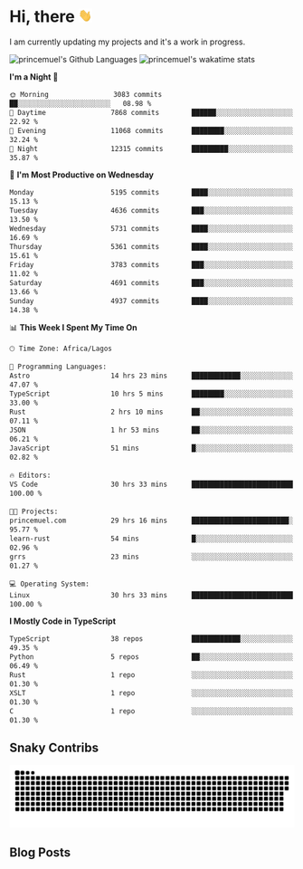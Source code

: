 # Hi, there <img src='/assets/wave.gif' alt='Just saying hello' width='24' height='24' />

<!--
**princemuel/princemuel** is a ✨ _special_ ✨ repository because its `README.md` (this file) appears on your GitHub profile.

Here are some ideas to get you started:

- 🔭 I’m currently working on ...
- 🌱 I’m currently learning ...
- 👯 I’m looking to collaborate on ...
- 🤔 I’m looking for help with ...
- 💬 Ask me about ...
- 📫 How to reach me: ...
- 😄 Pronouns: ...
- ⚡ Fun fact: ...
-->

I am currently updating my projects and it's a work in progress.

![princemuel's Github Languages](https://github-readme-stats.vercel.app/api/top-langs/?username=princemuel&text_color=586069&layout=compact&hide_border=true&title_color=0366d6&count_private=true&include_all_commits=true&theme=tokyonight&show_icons=true)
![princemuel's wakatime stats](https://github-readme-stats.vercel.app/api/wakatime?username=princemuel&text_color=586069&layout=compact&hide_border=true&title_color=0366d6&count_private=true&include_all_commits=true&theme=tokyonight&show_icons=true)

<!--START_SECTION:waka-->
**I'm a Night 🦉** 

```text
🌞 Morning                3083 commits        ██░░░░░░░░░░░░░░░░░░░░░░░   08.98 % 
🌆 Daytime                7868 commits        ██████░░░░░░░░░░░░░░░░░░░   22.92 % 
🌃 Evening                11068 commits       ████████░░░░░░░░░░░░░░░░░   32.24 % 
🌙 Night                  12315 commits       █████████░░░░░░░░░░░░░░░░   35.87 % 
```
📅 **I'm Most Productive on Wednesday** 

```text
Monday                   5195 commits        ████░░░░░░░░░░░░░░░░░░░░░   15.13 % 
Tuesday                  4636 commits        ███░░░░░░░░░░░░░░░░░░░░░░   13.50 % 
Wednesday                5731 commits        ████░░░░░░░░░░░░░░░░░░░░░   16.69 % 
Thursday                 5361 commits        ████░░░░░░░░░░░░░░░░░░░░░   15.61 % 
Friday                   3783 commits        ███░░░░░░░░░░░░░░░░░░░░░░   11.02 % 
Saturday                 4691 commits        ███░░░░░░░░░░░░░░░░░░░░░░   13.66 % 
Sunday                   4937 commits        ████░░░░░░░░░░░░░░░░░░░░░   14.38 % 
```


📊 **This Week I Spent My Time On** 

```text
🕑︎ Time Zone: Africa/Lagos

💬 Programming Languages: 
Astro                    14 hrs 23 mins      ████████████░░░░░░░░░░░░░   47.07 % 
TypeScript               10 hrs 5 mins       ████████░░░░░░░░░░░░░░░░░   33.00 % 
Rust                     2 hrs 10 mins       ██░░░░░░░░░░░░░░░░░░░░░░░   07.11 % 
JSON                     1 hr 53 mins        ██░░░░░░░░░░░░░░░░░░░░░░░   06.21 % 
JavaScript               51 mins             █░░░░░░░░░░░░░░░░░░░░░░░░   02.82 % 

🔥 Editors: 
VS Code                  30 hrs 33 mins      █████████████████████████   100.00 % 

🐱‍💻 Projects: 
princemuel.com           29 hrs 16 mins      ████████████████████████░   95.77 % 
learn-rust               54 mins             █░░░░░░░░░░░░░░░░░░░░░░░░   02.96 % 
grrs                     23 mins             ░░░░░░░░░░░░░░░░░░░░░░░░░   01.27 % 

💻 Operating System: 
Linux                    30 hrs 33 mins      █████████████████████████   100.00 % 
```

**I Mostly Code in TypeScript** 

```text
TypeScript               38 repos            ████████████░░░░░░░░░░░░░   49.35 % 
Python                   5 repos             ██░░░░░░░░░░░░░░░░░░░░░░░   06.49 % 
Rust                     1 repo              ░░░░░░░░░░░░░░░░░░░░░░░░░   01.30 % 
XSLT                     1 repo              ░░░░░░░░░░░░░░░░░░░░░░░░░   01.30 % 
C                        1 repo              ░░░░░░░░░░░░░░░░░░░░░░░░░   01.30 % 
```




<!--END_SECTION:waka-->

## Snaky Contribs

<img src='/assets/github-snake-dark.svg' alt='Snaky Contributions' />

## Blog Posts

<!-- BLOG-POST-LIST:START -->
<!-- BLOG-POST-LIST:END -->
